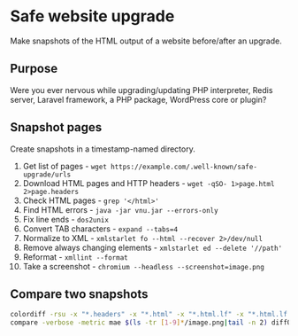 # Safe website upgrade

Make snapshots of the HTML output of a website before/after an upgrade.

## Purpose

Were you ever nervous while upgrading/updating
PHP interpreter, Redis server, Laravel framework, a PHP package, WordPress core or plugin?

## Snapshot pages

Create snapshots in a timestamp-named directory.

1. Get list of pages - `wget https://example.com/.well-known/safe-upgrade/urls`
1. Download HTML pages and HTTP headers - `wget -qSO- 1>page.html 2>page.headers`
1. Check HTML pages - `grep '</html>'`
1. Find HTML errors - `java -jar vnu.jar --errors-only`
1. Fix line ends - `dos2unix`
1. Convert TAB characters - `expand --tabs=4`
1. Normalize to XML - `xmlstarlet fo --html --recover 2>/dev/null`
1. Remove always changing elements - `xmlstarlet ed --delete '//path'`
1. Reformat - `xmllint --format`
1. Take a screenshot - `chromium --headless --screenshot=image.png`

## Compare two snapshots

```bash
colordiff -rsu -x "*.headers" -x "*.html" -x "*.html.lf" -x "*.html.lf.space" -x "*.xml.original" $(ls -dtr [1-9]*/|tail -n 2)
compare -verbose -metric mae $(ls -tr [1-9]*/image.png|tail -n 2) diff01.png
```

